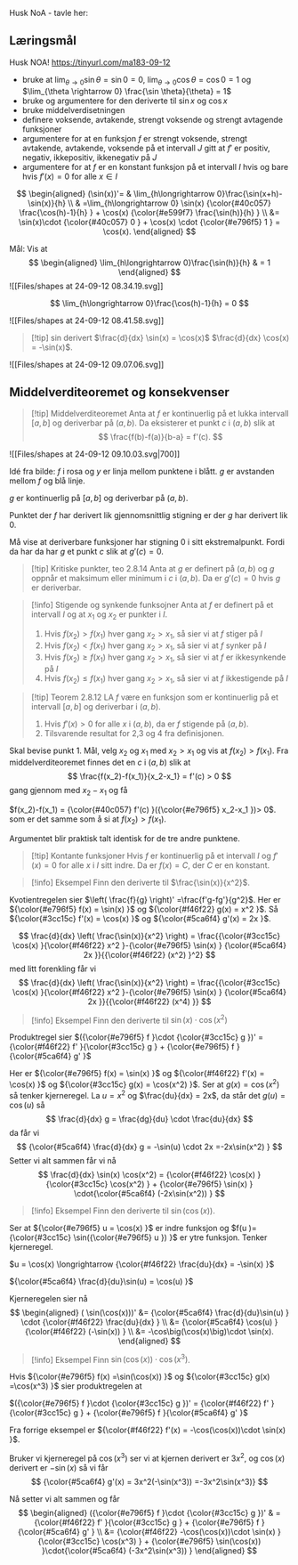 Husk NoA - tavle her: 

## Læringsmål
Husk NOA!
https://tinyurl.com/ma183-09-12

- bruke at $\lim_{\theta \rightarrow 0}\sin \theta = \sin 0 = 0$, $\lim_{\theta \rightarrow 0}\cos \theta = \cos 0 = 1$ og $\lim_{\theta \rightarrow 0} \frac{\sin \theta}{\theta} = 1$ 
- bruke og argumentere for den deriverte til $\sin x$ og $\cos x$
- bruke middelverdisetningen
- definere voksende, avtakende, strengt voksende og strengt avtagende funksjoner
- argumentere for at en funksjon $f$ er strengt voksende, strengt avtakende, avtakende, voksende på et intervall $J$ gitt at $f'$ er positiv, negativ, ikkepositiv, ikkenegativ på $J$
- argumentere for at $f$ er en konstant funksjon på et intervall $I$ hvis og bare hvis $f'(x) = 0$ for alle $x\in I$ 



$$
\begin{aligned} 
 (\sin(x))'=  & \lim_{h\longrightarrow  0}\frac{\sin(x+h)-\sin(x)}{h} \\ & =\lim_{h\longrightarrow  0}  \sin(x) {\color{#40c057} \frac{\cos(h)-1}{h} } + \cos(x) {\color{#e599f7} \frac{\sin(h)}{h} } \\ &= \sin(x)\cdot {\color{#40c057} 0 } + \cos(x) \cdot {\color{#e796f5} 1 } = \cos(x).
\end{aligned} 
$$

Mål:
Vis at 
$$
\begin{aligned} 
  \lim_{h\longrightarrow  0}\frac{\sin(h)}{h}  & = 1
\end{aligned} 
$$
![[Files/shapes at 24-09-12 08.34.19.svg]]

$$
 \lim_{h\longrightarrow  0}\frac{\cos(h)-1}{h}   = 0
$$


![[Files/shapes at 24-09-12 08.41.58.svg]]



> [!tip]  sin derivert
> $\frac{d}{dx} \sin(x) = \cos(x)$
> $\frac{d}{dx} \cos(x) = -\sin(x)$.
>  
>

![[Files/shapes at 24-09-12 09.07.06.svg]]

## Middelverditeoremet og konsekvenser

> [!tip] Middelverditeoremet
> Anta at $f$ er kontinuerlig på et lukka intervall $[a,b]$ og deriverbar på $(a,b)$. Da eksisterer et punkt $c$ i $(a,b)$ slik at 
> $$
> \frac{f(b)-f(a)}{b-a} = f'(c).
> $$ 
>

![[Files/shapes at 24-09-12 09.10.03.svg|700]]

Idé fra bilde: $f$ i rosa og $y$ er linja mellom punktene i blått. $g$ er avstanden mellom $f$ og blå linje.

$g$ er kontinuerlig på $[a,b]$ og deriverbar på $(a,b)$.

Punktet der $f$ har derivert lik gjennomsnittlig stigning er der $g$ har derivert lik 0.


Må vise at deriverbare funksjoner har stigning 0 i sitt ekstremalpunkt. Fordi da har da har $g$ et punkt $c$ slik at $g'(c) = 0$. 

> [!tip] Kritiske punkter, teo 2.8.14
> Anta at $g$ er definert på $(a,b)$ og $g$ oppnår et maksimum eller minimum i $c$ i  $(a,b)$. Da er $g'(c) = 0$ hvis $g$ er deriverbar.  
>


> [!info] Stigende og synkende funksojner
> Anta at $f$ er definert på et intervall $I$ og at $x_1$ og $x_2$ er punkter i $I$. 
> 1. Hvis $f(x_2) > f(x_1)$ hver gang $x_2 > x_1$, så sier vi at $f$ stiger på $I$
> 2. Hvis $f(x_2) < f(x_1)$ hver gang $x_2 > x_1$, så sier vi at $f$ synker på $I$
> 3. Hvis $f(x_2) \geq f(x_1)$ hver gang $x_2 > x_1$, så sier vi at $f$ er ikkesynkende på $I$
> 4. Hvis $f(x_2) \leq f(x_1)$ hver gang $x_2 > x_1$, så sier vi at $f$ ikkestigende på $I$
>  
>

> [!tip] Teorem 2.8.12
> LA $f$ være en funksjon som er kontinuerlig på et intervall $[a,b]$ og deriverbar i $(a,b)$.
> 1. Hvis $f'(x)> 0$ for alle $x$ i $(a,b)$, da er $f$ stigende på $(a,b)$.
> 2. Tilsvarende resultat for 2,3 og 4 fra definisjonen. 



Skal bevise punkt 1.
Mål, velg $x_2$ og $x_1$ med $x_2>x_1$ og vis at $f(x_2)> f(x_1)$.  Fra middelverditeoremet finnes det en $c$ i $(a,b)$ slik at 
$$
\frac{f(x_2)-f(x_1)}{x_2-x_1} = f'(c) > 0
$$
gang gjennom med $x_2-x_1$ og få

$f(x_2)-f(x_1) = {\color{#40c057} f'(c) }({\color{#e796f5} x_2-x_1 })> 0$. som er det samme som å si at $f(x_2) > f(x_1)$.

Argumentet blir praktisk talt identisk for de tre andre punktene. 


> [!tip] Kontante funksjoner
> Hvis $f$ er kontinuerlig på et intervall $I$ og $f'(x) = 0$ for alle $x$ i $I$ sitt indre. Da er $f(x) = C$, der $C$ er en konstant. 



> [!info] Eksempel 
> Finn den deriverte til $\frac{\sin(x)}{x^2}$.


Kvotientregelen sier $\left( \frac{f}{g} \right)' =\frac{f'g-fg'}{g^2}$. Her er ${\color{#e796f5} f(x) = \sin(x) }$ og ${\color{#f46f22} g(x) = x^2 }$. Så ${\color{#3cc15c} f'(x) = \cos(x) }$ og ${\color{#5ca6f4} g'(x) = 2x }$. 


$$
\frac{d}{dx} \left( \frac{\sin(x)}{x^2} \right) = \frac{{\color{#3cc15c} \cos(x) }{\color{#f46f22} x^2 }-{\color{#e796f5} \sin(x) }  {\color{#5ca6f4} 2x }}{{\color{#f46f22} (x^2) }^2}
$$
med litt forenkling får vi
$$
\frac{d}{dx} \left( \frac{\sin(x)}{x^2} \right) = \frac{{\color{#3cc15c} \cos(x) }{\color{#f46f22} x^2 }-{\color{#e796f5} \sin(x) }  {\color{#5ca6f4} 2x }}{{\color{#f46f22} (x^4) }}
$$


> [!info] Eksempel 
> Finn den deriverte til $\sin(x)\cdot \cos(x^2)$

Produktregel sier $({\color{#e796f5} f }\cdot {\color{#3cc15c} g })' = {\color{#f46f22} f' }{\color{#3cc15c} g } + {\color{#e796f5} f }{\color{#5ca6f4} g' }$

Her er ${\color{#e796f5} f(x) = \sin(x) }$ og ${\color{#f46f22} f'(x) = \cos(x) }$ og ${\color{#3cc15c} g(x) = \cos(x^2) }$. 
Ser at $g(x) = \cos(x^2)$ så tenker kjerneregel. La $u = x^2$ og $\frac{du}{dx} = 2x$, da står det $g(u) = \cos(u)$ så
$$
\frac{d}{dx} g = \frac{dg}{du} \cdot \frac{du}{dx}
$$
da får vi
$$
{\color{#5ca6f4} \frac{d}{dx} g = -\sin(u) \cdot 2x =-2x\sin(x^2) }
$$
Setter vi alt sammen får vi nå
$$
\frac{d}{dx} \sin(x) \cos(x^2) = {\color{#f46f22} \cos(x) } {\color{#3cc15c} \cos(x^2) } + {\color{#e796f5} \sin(x) } \cdot{\color{#5ca6f4}  (-2x\sin(x^2)) }
$$



> [!info] Eksempel 
> Finn den deriverte til $\sin(\cos(x))$.

Ser at ${\color{#e796f5} u = \cos(x) }$ er indre funksjon og $f(u )={\color{#3cc15c} \sin({\color{#e796f5} u }) }$ er ytre funksjon.  Tenker kjerneregel.

 $u = \cos(x) \longrightarrow  {\color{#f46f22} \frac{du}{dx} = -\sin(x) }$

${\color{#5ca6f4} \frac{d}{du}\sin(u) = \cos(u) }$

Kjerneregelen sier nå
$$
\begin{aligned} 
(  \sin(\cos(x)))'  &= {\color{#5ca6f4} \frac{d}{du}\sin(u) } \cdot {\color{#f46f22} \frac{du}{dx} } \\ &= {\color{#5ca6f4} \cos(u) } {\color{#f46f22} (-\sin(x)) } \\ &= -\cos\big(\cos(x)\big)\cdot \sin(x).
\end{aligned} 
$$


> [!info] Eksempel 
> Finn $\sin(\cos(x)) \cdot \cos(x^3)$.

Hvis ${\color{#e796f5} f(x) =\sin(\cos(x)) }$ og ${\color{#3cc15c} g(x) =\cos(x^3) }$ sier produktregelen at

$({\color{#e796f5} f }\cdot {\color{#3cc15c} g })' = {\color{#f46f22} f' }{\color{#3cc15c} g } + {\color{#e796f5} f }{\color{#5ca6f4} g' }$

Fra forrige eksempel er ${\color{#f46f22} f'(x) = -\cos(\cos(x))\cdot \sin(x) }$.

Bruker vi kjerneregel på $\cos(x^3)$ ser vi at kjernen derivert er $3x^2$, og $\cos(x)$ derivert er $-\sin(x)$ så vi får
$$
{\color{#5ca6f4} g'(x) = 3x^2(-\sin(x^3)) =-3x^2\sin(x^3)}
$$

Nå setter vi alt sammen og får
$$
\begin{aligned} 
  ({\color{#e796f5} f }\cdot {\color{#3cc15c} g })' & = {\color{#f46f22} f' }{\color{#3cc15c} g } + {\color{#e796f5} f }{\color{#5ca6f4} g' } \\  &= {\color{#f46f22}  -\cos(\cos(x))\cdot \sin(x) } {\color{#3cc15c} \cos(x^3) } + {\color{#e796f5} \sin(\cos(x)) }\cdot{\color{#5ca6f4} (-3x^2\sin(x^3)) }
\end{aligned} 
$$












